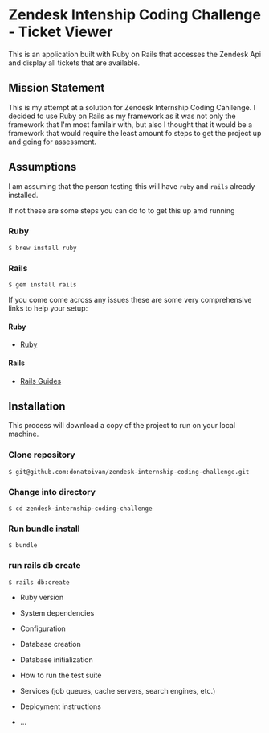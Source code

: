 # Zendesk Intenship Coding Challenge - Ticket Viewer

This is an application built with Ruby on Rails that accesses the Zendesk Api and display all tickets that are available.


## Mission Statement

This is my attempt at a solution for Zendesk Internship Coding Cahllenge. I decided to use Ruby on Rails as my framework as it was not only the framework that I'm most familair with, but also I thought that it would be a framework that would require the least amount fo steps to get the project up and going for assessment. 

## Assumptions

I am assuming that the person testing this will have `ruby` and `rails` already installed.

If not these are some steps you can do to to get this up amd running

### Ruby

```
$ brew install ruby
```

### Rails

```
$ gem install rails
```

If you come come across any issues these are some very comprehensive links to help your setup:

#### Ruby

 - [Ruby](https://www.ruby-lang.org/en/documentation/installation/)
 
#### Rails
 - [Rails Guides](https://guides.rubyonrails.org/getting_started.html)




## Installation

This process will download a copy of the project to run on your local machine.

### Clone repository

```
$ git@github.com:donatoivan/zendesk-internship-coding-challenge.git
```

### Change into directory

```
$ cd zendesk-internship-coding-challenge
```

### Run bundle install

```
$ bundle
```

### run rails db create

```
$ rails db:create
```


* Ruby version

* System dependencies

* Configuration

* Database creation

* Database initialization

* How to run the test suite

* Services (job queues, cache servers, search engines, etc.)

* Deployment instructions

* ...
